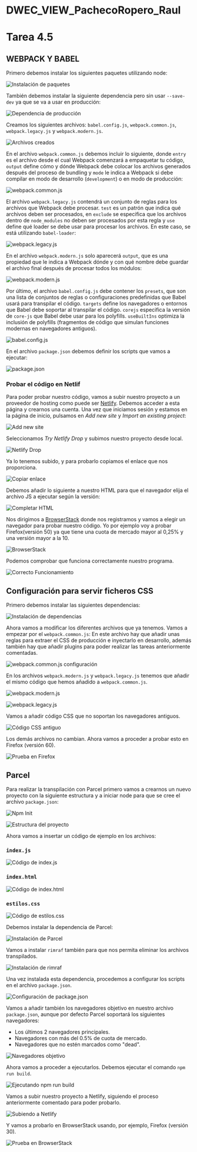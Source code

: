 # DWEC_VIEW_PachecoRopero_Raul

# Tarea 4.5

## WEBPACK Y BABEL

Primero debemos instalar los siguientes paquetes utilizando node:

![Instalación de paquetes](https://files.catbox.moe/cffxxq.png)

También debemos instalar la siguiente dependencia pero sin usar `--save-dev` ya que se va a usar en producción:

![Dependencia de producción](https://files.catbox.moe/jseg1g.png)

Creamos los siguientes archivos: `babel.config.js`, `webpack.common.js`, `webpack.legacy.js` y `webpack.modern.js`.

![Archivos creados](https://files.catbox.moe/hptsw8.png)

En el archivo `webpack.common.js` debemos incluir lo siguiente, donde `entry` es el archivo desde el cual Webpack comenzará a empaquetar tu código, `output` define cómo y dónde Webpack debe colocar los archivos generados después del proceso de bundling y `mode` le indica a Webpack si debe compilar en modo de desarrollo (`development`) o en modo de producción:

![webpack.common.js](https://files.catbox.moe/ydjnsg.png)

El archivo `webpack.legacy.js` contendrá un conjunto de reglas para los archivos que Webpack debe procesar. `test` es un patrón que indica qué archivos deben ser procesados, en `exclude` se especifica que los archivos dentro de `node_modules` no deben ser procesados por esta regla y `use` define qué loader se debe usar para procesar los archivos. En este caso, se está utilizando `babel-loader`:

![webpack.legacy.js](https://files.catbox.moe/nrowut.png)

En el archivo `webpack.modern.js` solo aparecerá `output`, que es una propiedad que le indica a Webpack dónde y con qué nombre debe guardar el archivo final después de procesar todos los módulos:

![webpack.modern.js](https://files.catbox.moe/pyjdno.png)

Por último, el archivo `babel.config.js` debe contener los `presets`, que son una lista de conjuntos de reglas o configuraciones predefinidas que Babel usará para transpilar el código. `targets` define los navegadores o entornos que Babel debe soportar al transpilar el código. `corejs` especifica la versión de `core-js` que Babel debe usar para los polyfills. `useBuiltIns` optimiza la inclusión de polyfills (fragmentos de código que simulan funciones modernas en navegadores antiguos).

![babel.config.js](https://files.catbox.moe/sv10bo.png)

En el archivo `package.json` debemos definir los scripts que vamos a ejecutar:

![package.json](https://files.catbox.moe/f90kki.png)

### Probar el código en Netlif

Para poder probar nuestro código, vamos a subir nuestro proyecto a un proveedor de hosting como puede ser [Netlify](https://www.netlify.com/). Debemos acceder a esta página y crearnos una cuenta. Una vez que iniciamos sesión y estamos en la página de inicio, pulsamos en *Add new site* y *Import an existing project*:

![Add new site](https://files.catbox.moe/tzaa1s.png)

Seleccionamos *Try Netlify Drop* y subimos nuestro proyecto desde local.

![Netlify Drop](https://files.catbox.moe/qsxp9a.png)

Ya lo tenemos subido, y para probarlo copiamos el enlace que nos proporciona.

![Copiar enlace](https://files.catbox.moe/nhu2rd.png)

Debemos añadir lo siguiente a nuestro HTML para que el navegador elija el archivo JS a ejecutar según la versión:

![Completar HTML](https://files.catbox.moe/8s0str.png)

Nos dirigimos a [BrowserStack](https://www.browserstack.com/) donde nos registramos y vamos a elegir un navegador para probar nuestro código. Yo por ejemplo voy a probar Firefox(versión 50) ya que tiene una cuota de mercado mayor al 0,25% y una versión mayor a la 10.

![BrowserStack](https://files.catbox.moe/zqvo3q.png)

Podemos comprobar que funciona correctamente nuestro programa.

![Correcto Funcionamiento](https://files.catbox.moe/ckd8ww.png)


## Configuración para servir ficheros CSS

Primero debemos instalar las siguientes dependencias:

![Instalación de dependencias](https://files.catbox.moe/4z7vls.png)

Ahora vamos a modificar los diferentes archivos que ya tenemos. Vamos a empezar por el `webpack.common.js`: En este archivo hay que añadir unas reglas para extraer el CSS de producción e inyectarlo en desarrollo, además también hay que añadir plugins para poder realizar las tareas anteriormente comentadas.

![webpack.common.js configuración](https://files.catbox.moe/gjx35x.png)

En los archivos `webpack.modern.js` y `webpack.legacy.js` tenemos que añadir el mismo código que hemos añadido a `webpack.common.js`.

![webpack.modern.js](https://files.catbox.moe/tpang1.png)

![webpack.legacy.js](https://files.catbox.moe/wlqp7u.png)

Vamos a añadir código CSS que no soportan los navegadores antiguos.

![Código CSS antiguo](https://files.catbox.moe/mlnb1g.png)

Los demás archivos no cambian. Ahora vamos a proceder a probar esto en Firefox (versión 60).

![Prueba en Firefox](https://files.catbox.moe/4moygh.png)


## Parcel

Para realizar la transpilación con Parcel primero vamos a crearnos un nuevo proyecto con la siguiente estructura y a iniciar node para que se cree el archivo `package.json`:

![Npm Init](https://files.catbox.moe/66rfcm.png)

![Estructura del proyecto](https://files.catbox.moe/hpwi7p.png)

Ahora vamos a insertar un código de ejemplo en los archivos:

### `index.js`

![Código de index.js](https://files.catbox.moe/ueihi6.png)

### `index.html`

![Código de index.html](https://files.catbox.moe/6nyfkm.png)

### `estilos.css`

![Código de estilos.css](https://files.catbox.moe/terw40.png)

Debemos instalar la dependencia de Parcel:

![Instalación de Parcel](https://files.catbox.moe/x7p5tj.png)

Vamos a instalar `rimraf` también para que nos permita eliminar los archivos transpilados.

![Instalación de rimraf](https://files.catbox.moe/2vn9qd.png)

Una vez instalada esta dependencia, procedemos a configurar los scripts en el archivo `package.json`.

![Configuración de package.json](https://files.catbox.moe/k8ey66.png)

Vamos a añadir también los navegadores objetivo en nuestro archivo `package.json`, aunque por defecto Parcel soportará los siguientes navegadores:

- Los últimos 2 navegadores principales.
- Navegadores con más del 0.5% de cuota de mercado.
- Navegadores que no estén marcados como "dead".

![Navegadores objetivo](https://files.catbox.moe/ke28ec.png)

Ahora vamos a proceder a ejecutarlos. Debemos ejecutar el comando `npm run build`.

![Ejecutando npm run build](https://files.catbox.moe/uilc2j.png)

Vamos a subir nuestro proyecto a Netlify, siguiendo el proceso anteriormente comentado para poder probarlo.

![Subiendo a Netlify](https://files.catbox.moe/1dn6x7.png)

Y vamos a probarlo en BrowserStack usando, por ejemplo, Firefox (versión 30).

![Prueba en BrowserStack](https://files.catbox.moe/d95tje.png)



